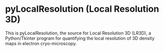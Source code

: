 pyLocalResolution (Local Resolution 3D)
=================

This is pyLocalResolution, the source for Local Resolution 3D (LR3D), a Python/Tkinter program for quantifying the local resolution of 3D density maps in electron cryo-microscopy.
